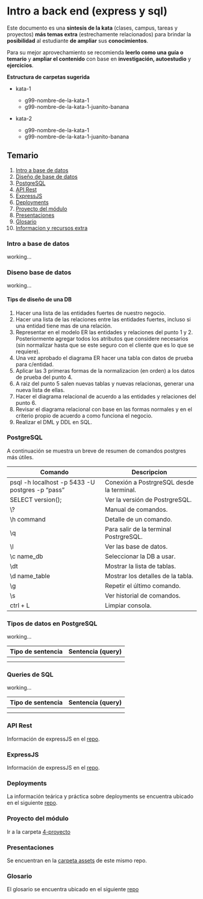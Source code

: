 # Intro a back end (express y sql)

Este documento es una **sintesis de la kata** (clases, campus, tareas y proyectos) **más temas extra** (estrechamente relacionados) para brindar la **posibilidad** al estudiante **de ampliar** sus **conocimientos**.

Para su mejor aprovechamiento se recomienda **leerlo como una guía o temario** y **ampliar el contenido** con base en **investigación, autoestudio** y **ejercicios**.

**Estructura de carpetas sugerida**

- kata-1

  - g99-nombre-de-la-kata-1
  - g99-nombre-de-la-kata-1-juanito-banana
- kata-2

  - g99-nombre-de-la-kata-1
  - g99-nombre-de-la-kata-1-juanito-banana

## Temario

1. [Intro a base de datos](#intro-a-base-de-datos)
2. [Diseño de base de datos](#diseno-de-base-de-datos)
3. [PostgreSQL](#postgresql)
4. [API Rest](#api-rest)
5. [ExpressJS](#express)
6. [Deployments](#Deployments)
7. [Proyecto del módulo](#proyecto-del-módulo)
8. [Presentaciones](#presentaciones)
9. [Glosario](#glosario)
10. [Informacion y recursos extra](#informacion-y-recursos-extra)

### Intro a base de datos

working...

### Diseno base de datos

working...

#### Tips de diseño de una DB

1. Hacer una lista de las entidades fuertes de nuestro negocio.
2. Hacer una lista de las relaciones entre las entidades fuertes, incluso si una entidad tiene mas de una relación.
3. Representar en el modelo ER las entidades y relaciones del punto 1 y 2. Posteriormente agregar todos los atributos que considere necesarios (sin normalizar hasta que se este seguro con el cliente que es lo que se requiere).
4. Una vez aprobado el diagrama ER hacer una tabla con datos de prueba para c/entidad.
5. Aplicar las 3 primeras formas de la normalizacion (en orden) a los datos de prueba del punto 4.
6. A raiz del punto 5 salen nuevas tablas y nuevas relacionas, generar una nueva lista de ellas.
7. Hacer el diagrama relacional de acuerdo a las entidades y relaciones del punto 6.
8. Revisar el diagrama relacional con base en las formas normales y en el criterio propio de acuerdo a como funciona el negocio.
9. Realizar el DML y DDL en SQL.

### PostgreSQL

A continuación se muestra un breve de resumen de comandos postgres más útiles.

| Comando                                           | Descripcion                                 |
| ------------------------------------------------- | ------------------------------------------- |
| psql -h localhost -p 5433 -U postgres -p “pass” | Conexión a PostrgreSQL desde la terminal. |
| SELECT version();                                 | Ver la versión de PostrgreSQL.             |
| \\?                                               | Manual de comandos.                         |
| \h command                                       | Detalle de un comando.                      |
| \q                                                | Para salir de la terminal PostrgreSQL.      |
| \l                                                | Ver las base de datos.                      |
| \c name_db                                        | Seleccionar la DB a usar.                   |
| \dt                                               | Mostrar la lista de tablas.                 |
| \d name_table                                     | Mostrar los detalles de la tabla.           |
| \g                                                | Repetir el último comando.                 |
| \s                                                | Ver historial de comandos.                  |
| ctrl + L                                          | Limpiar consola.                            |

### Tipos de datos en PostgreSQL

working...

| Tipo de sentencia | Sentencia (query) |
| ----------------- | ----------------- |
|                   |                   |
|                   |                   |

### Queries de SQL

working...

| Tipo de sentencia | Sentencia (query) |
| ----------------- | ----------------- |
|                   |                   |
|                   |                   |

### API Rest

Información de expressJS en el [repo](https://github.com/montoyaguzman/api-rest).

### ExpressJS

Información de expressJS en el [repo](https://github.com/montoyaguzman/express-js).

### Deployments

La información teárica y práctica sobre deployments se encuentra ubicado en el siguiente [repo](https://github.com/montoyaguzman/deploys).

### Proyecto del módulo

Ir a la carpeta [4-proyecto](./4-proyecto/readme.md)

### Presentaciones

Se encuentran en la  [carpeta assets](./assets/) de este mismo repo.

### Glosario

El glosario se encuentra ubicado en el siguiente [repo](https://github.com/montoyaguzman/gloasario-techie)
